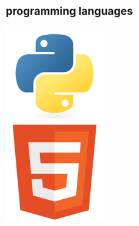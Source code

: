 # programming languages
![python](https://github.com/devicons/devicon/blob/master/icons/python/python-original.svg)
![html](https://github.com/devicons/devicon/blob/master/icons/html5/html5-original.svg)
<!--
**den347fft/den347fft** is a ✨ _special_ ✨ repository because its `README.md` (this file) appears on your GitHub profile.

Here are some ideas to get you started:

- 🔭 I’m currently working on ...
- 🌱 I’m currently learning ...
- 👯 I’m looking to collaborate on ...
- 🤔 I’m looking for help with ...
- 💬 Ask me about ...
- 📫 How to reach me: ...
- 😄 Pronouns: ...
- ⚡ Fun fact: ...
-->
